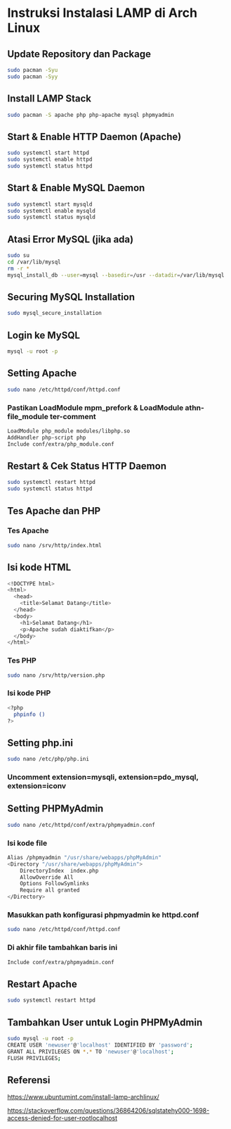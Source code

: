 # Instruksi Instalasi LAMP di Arch Linux

## Update Repository dan Package
```bash
sudo pacman -Syu
sudo pacman -Syy
```

## Install LAMP Stack
```bash
sudo pacman -S apache php php-apache mysql phpmyadmin
```

## Start & Enable HTTP Daemon (Apache)
```bash
sudo systemctl start httpd
sudo systemctl enable httpd
sudo systemctl status httpd
```

## Start & Enable MySQL Daemon
```bash
sudo systemctl start mysqld
sudo systemctl enable mysqld
sudo systemctl status mysqld
```

## Atasi Error MySQL (jika ada)
```bash
sudo su
cd /var/lib/mysql
rm -r *
mysql_install_db --user=mysql --basedir=/usr --datadir=/var/lib/mysql
```

## Securing MySQL Installation
```bash
sudo mysql_secure_installation
```

## Login ke MySQL
```bash
mysql -u root -p
```

## Setting Apache
```bash
sudo nano /etc/httpd/conf/httpd.conf
```
### Pastikan LoadModule mpm_prefork & LoadModule athn-file_module ter-comment
```bash
LoadModule php_module modules/libphp.so
AddHandler php-script php
Include conf/extra/php_module.conf
```

## Restart & Cek Status HTTP Daemon
```bash
sudo systemctl restart httpd
sudo systemctl status httpd
```

## Tes Apache dan PHP
### Tes Apache
```bash
sudo nano /srv/http/index.html
```
## Isi kode HTML
```bash
<!DOCTYPE html>
<html>
  <head>
    <title>Selamat Datang</title>
  </head>
  <body>
    <h1>Selamat Datang</h1>
    <p>Apache sudah diaktifkan</p>
  </body>
</html>
```
### Tes PHP
```bash
sudo nano /srv/http/version.php
```
### Isi kode PHP
```bash
<?php
  phpinfo ()
?>
```

## Setting php.ini
```bash
sudo nano /etc/php/php.ini
```
### Uncomment extension=mysqli, extension=pdo_mysql, extension=iconv

## Setting PHPMyAdmin
```bash
sudo nano /etc/httpd/conf/extra/phpmyadmin.conf
```
### Isi kode file
```bash
Alias /phpmyadmin "/usr/share/webapps/phpMyAdmin"
<Directory "/usr/share/webapps/phpMyAdmin">
	DirectoryIndex  index.php
    AllowOverride All
    Options FollowSymlinks
    Require all granted
</Directory>
```
### Masukkan path konfigurasi phpmyadmin ke httpd.conf
```bash
sudo nano /etc/httpd/conf/httpd.conf
```
### Di akhir file tambahkan baris ini
```bash
Include conf/extra/phpmyadmin.conf
```

## Restart Apache
```bash
sudo systemctl restart httpd
```

## Tambahkan User untuk Login PHPMyAdmin
```bash
sudo mysql -u root -p
CREATE USER 'newuser'@'localhost' IDENTIFIED BY 'password';
GRANT ALL PRIVILEGES ON *.* TO 'newuser'@'localhost';
FLUSH PRIVILEGES;
```
## Referensi
https://www.ubuntumint.com/install-lamp-archlinux/

https://stackoverflow.com/questions/36864206/sqlstatehy000-1698-access-denied-for-user-rootlocalhost
